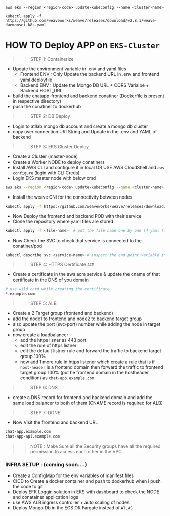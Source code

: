 ```
aws eks --region <region-code> update-kubeconfig --name <cluster-name>
```


```
kubectl apply -f https://github.com/weaveworks/weave/releases/download/v2.8.1/weave-daemonset-k8s.yaml
```

# HOW TO Deploy APP on `EKS-Cluster`

>> STEP 1: Containerize
- Update the environment variable in .env and yaml files
    - Frontend ENV : Only Update the backend URL in .env and frontend yaml deployfile 
    - Backend ENV : Update the Mongo DB URL + CORS Varialbe + Backend HOST_URL
- build the chatapp-frontend and backend conatiner (Dockerfile is present in respective directory)
- push the conatiner to dockerhub

>> STEP 2: DB Deploy
- Login to atllab mongo db account and create a mongo db cluster 
- copy user connection URI String and Update in the .env and YAML of backend 

>> STEP 3: EKS Cluster Deploy
- Create a Cluster (master-node)
- Create a Worker NODE to deploy conatiners
- Install AWS CLI and configure it in local OR USE AWS CloudShell and `aws configure` (login with CLI Creds)
- Login EKS master node with below cmd
```bash
aws eks --region <region-code> update-kubeconfig --name <cluster-name>
```
- Install the weave CNI for the connectivity between nodes
```bash
kubectl apply -f https://github.com/weaveworks/weave/releases/download/v2.8.1/weave-daemonset-k8s.yaml
```
- Now Deploy the frontend and backend POD with their service 
- Clone the repository where yaml files are stored
```bash
kubectl apply -f <file-name>  # put the file name one by one (4 yaml files)
```
- Now Check the SVC to check that service is connected to the conatiner/pod
```bash
kubectl describe svc <service-name> # inspect the end point variable in the chart for both frontend and backend svc
```

>> STEP 4: HTTPS Certificate `ACM`
- Create a certificate in the aws acm service & update the cname of that certificate in the DNS of you domain 
```bash
# use wild card while creating the certificate
*.example.com
```

>> STEP 5: ALB 
- Create a 2 Target group (frontend and backend)
- add the node1 to frontend and node2 to backend target group
- also update the port (svc-port) number while adding the node in target group 
- now create a loadbalancer 
   - add the https lisner as 443 port
   - edit the rule of https listner
   - edit the default listner rule and forward the traffic to backend target group 100%
   - now add 1 more rule in https listener which create a rule that is if `host-header` is a frontend domain then forward the traffic to frontend target group 100% (put he frontend domain in the hostheader condition) as `chat-app.example.com`

>> STEP 6: DNS
- create a DNS record for frontend and backend domain and add the same load balancer to both of them (CNAME record is required for ALB)

>> STEP 7: DONE
- Now Visit the frontend and backend URL 
```bash
chat-app.example.com
chat-app-api.example.com
```

>> NOTE : Make Sure all the Security groups have all the required permission to access each other in the VPC 


### INFRA SETUP : (coming soon....)

- Create a ConfigMap for the env variables of manifest files
- CICD to Create a docker container and push to dockerhub when i push the code to git
- Deploy EFK Loggin solution in EKS with dashboard to check the NODE and conatainer application logs
- use AWS ALB ingress controller + auto scaling of nodes
- Deploy Mongo Db in the ECS OR Fargate instead of `ATLAS`
